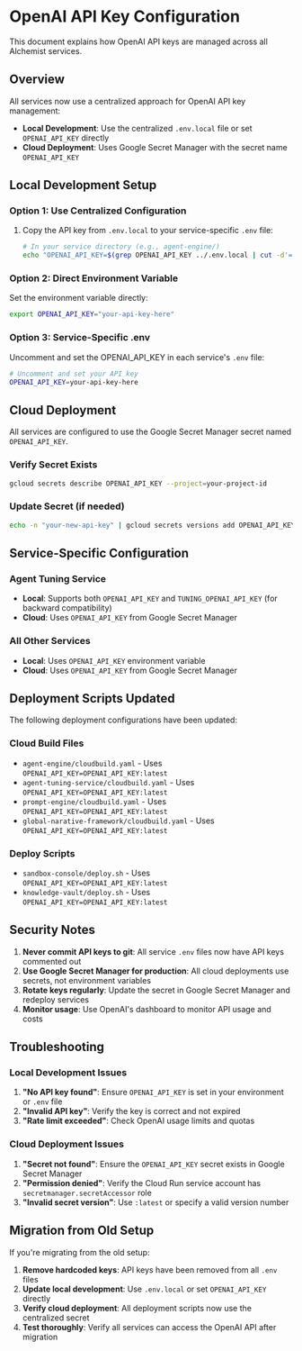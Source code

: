 # OpenAI API Key Configuration

This document explains how OpenAI API keys are managed across all Alchemist services.

## Overview

All services now use a centralized approach for OpenAI API key management:
- **Local Development**: Use the centralized `.env.local` file or set `OPENAI_API_KEY` directly
- **Cloud Deployment**: Uses Google Secret Manager with the secret name `OPENAI_API_KEY`

## Local Development Setup

### Option 1: Use Centralized Configuration
1. Copy the API key from `.env.local` to your service-specific `.env` file:
   ```bash
   # In your service directory (e.g., agent-engine/)
   echo "OPENAI_API_KEY=$(grep OPENAI_API_KEY ../.env.local | cut -d'=' -f2)" >> .env
   ```

### Option 2: Direct Environment Variable
Set the environment variable directly:
```bash
export OPENAI_API_KEY="your-api-key-here"
```

### Option 3: Service-Specific .env
Uncomment and set the OPENAI_API_KEY in each service's `.env` file:
```bash
# Uncomment and set your API key
OPENAI_API_KEY=your-api-key-here
```

## Cloud Deployment

All services are configured to use the Google Secret Manager secret named `OPENAI_API_KEY`.

### Verify Secret Exists
```bash
gcloud secrets describe OPENAI_API_KEY --project=your-project-id
```

### Update Secret (if needed)
```bash
echo -n "your-new-api-key" | gcloud secrets versions add OPENAI_API_KEY --data-file=-
```

## Service-Specific Configuration

### Agent Tuning Service
- **Local**: Supports both `OPENAI_API_KEY` and `TUNING_OPENAI_API_KEY` (for backward compatibility)
- **Cloud**: Uses `OPENAI_API_KEY` from Google Secret Manager

### All Other Services
- **Local**: Uses `OPENAI_API_KEY` environment variable
- **Cloud**: Uses `OPENAI_API_KEY` from Google Secret Manager

## Deployment Scripts Updated

The following deployment configurations have been updated:

### Cloud Build Files
- `agent-engine/cloudbuild.yaml` - Uses `OPENAI_API_KEY=OPENAI_API_KEY:latest`
- `agent-tuning-service/cloudbuild.yaml` - Uses `OPENAI_API_KEY=OPENAI_API_KEY:latest`
- `prompt-engine/cloudbuild.yaml` - Uses `OPENAI_API_KEY=OPENAI_API_KEY:latest`
- `global-narative-framework/cloudbuild.yaml` - Uses `OPENAI_API_KEY=OPENAI_API_KEY:latest`

### Deploy Scripts
- `sandbox-console/deploy.sh` - Uses `OPENAI_API_KEY=OPENAI_API_KEY:latest`
- `knowledge-vault/deploy.sh` - Uses `OPENAI_API_KEY=OPENAI_API_KEY:latest`

## Security Notes

1. **Never commit API keys to git**: All service `.env` files now have API keys commented out
2. **Use Google Secret Manager for production**: All cloud deployments use secrets, not environment variables
3. **Rotate keys regularly**: Update the secret in Google Secret Manager and redeploy services
4. **Monitor usage**: Use OpenAI's dashboard to monitor API usage and costs

## Troubleshooting

### Local Development Issues
1. **"No API key found"**: Ensure `OPENAI_API_KEY` is set in your environment or `.env` file
2. **"Invalid API key"**: Verify the key is correct and not expired
3. **"Rate limit exceeded"**: Check OpenAI usage limits and quotas

### Cloud Deployment Issues
1. **"Secret not found"**: Ensure the `OPENAI_API_KEY` secret exists in Google Secret Manager
2. **"Permission denied"**: Verify the Cloud Run service account has `secretmanager.secretAccessor` role
3. **"Invalid secret version"**: Use `:latest` or specify a valid version number

## Migration from Old Setup

If you're migrating from the old setup:

1. **Remove hardcoded keys**: API keys have been removed from all `.env` files
2. **Update local development**: Use `.env.local` or set `OPENAI_API_KEY` directly
3. **Verify cloud deployment**: All deployment scripts now use the centralized secret
4. **Test thoroughly**: Verify all services can access the OpenAI API after migration